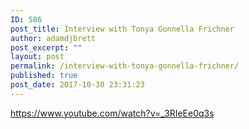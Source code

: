 ```yaml
---
ID: 586
post_title: Interview with Tonya Gonnella Frichner
author: adamdjbrett
post_excerpt: ""
layout: post
permalink: /interview-with-tonya-gonnella-frichner/
published: true
post_date: 2017-10-30 23:31:23
---
```


https://www.youtube.com/watch?v=_3RIeEe0q3s

